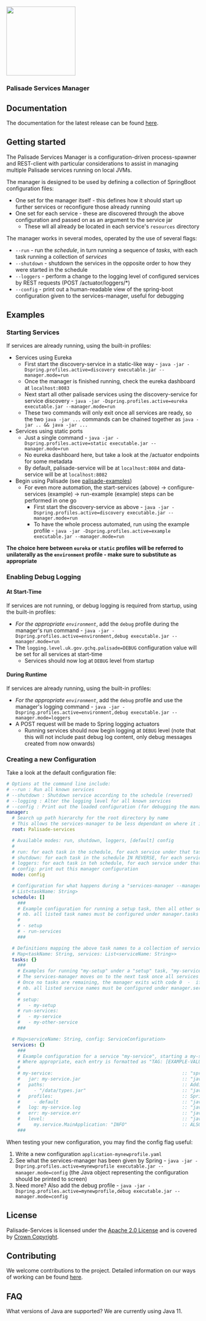 <!---
Copyright 2020 Crown Copyright

Licensed under the Apache License, Version 2.0 (the "License");
you may not use this file except in compliance with the License.
You may obtain a copy of the License at

  http://www.apache.org/licenses/LICENSE-2.0

Unless required by applicable law or agreed to in writing, software
distributed under the License is distributed on an "AS IS" BASIS,
WITHOUT WARRANTIES OR CONDITIONS OF ANY KIND, either express or implied.
See the License for the specific language governing permissions and
limitations under the License.
--->

<!---
The contents of this file are under substitution in the build process - maven's `process-resources` stage will substitute executable(dot)jar for this: executable.jar
The source for this file can be found at `services-manager/src/resources/doc/README-TEMPLATE.md`
--->

# <img src="../logos/logo.svg" width="180">

### Palisade Services Manager



## Documentation

The documentation for the latest release can be found [here](https://gchq.github.io/Palisade).



## Getting started

The Palisade Services Manager is a configuration-driven process-spawner and REST-client with particular considerations to assist in managing multiple Palisade services running on local JVMs.

The manager is designed to be used by defining a collection of SpringBoot configuration files:
 * One set for the manager itself - this defines how it should start up further services or reconfigure those already running
 * One set for each service - these are discovered through the above configuration and passed on as an argument to the service jar
    * These wll all already be located in each service's `resources` directory
 
 The manager works in several modes, operated by the use of several flags:
 * `--run` - run the *schedule*, in turn running a sequence of *tasks*, with each task running a collection of *services*
 * `--shutdown` - shutdown the services in the opposite order to how they were started in the schedule
 * `--loggers` - perform a change to the logging level of configured services by REST requests (POST /actuator/loggers/*)
 * `--config` - print out a human-readable view of the spring-boot configuration given to the services-manager, useful for debugging
 
 
 
## Examples

### Starting Services
If services are already running, using the built-in profiles:  
 * Services using Eureka 
   * First start the discovery-service in a static-like way - `java -jar -Dspring.profiles.active=discovery executable.jar --manager.mode=run` 
   * Once the manager is finished running, check the eureka dashboard at `localhost:8083` 
   * Next start all other palisade services using the discovery-service for service discovery - `java -jar -Dspring.profiles.active=eureka executable.jar --manager.mode=run` 
   * These two commands will only exit once all services are ready, so the two `java -jar ...` commands can be chained together as `java -jar .. && java -jar ...`
 * Services using static ports
   * Just a single command - `java -jar -Dspring.profiles.active=static executable.jar --manager.mode=run` 
   * No eureka dashboard here, but take a look at the /actuator endpoints for some metadata 
   * By default, palisade-service will be at `localhost:8084` and data-service will be at `localhost:8082` 
 * Begin using Palisade (see [palisade-examples](https://github.com/gchq/Palisade-examples)) 
   * For even more automation, the start-services (above) -> configure-services (example) -> run-example (example) steps can be performed in one go 
     * First start the discovery-service as above - `java -jar -Dspring.profiles.active=discovery executable.jar --manager.mode=run` 
     * To have the whole process automated, run using the example profile - `java -jar -Dspring.profiles.active=example executable.jar --manager.mode=run`

**The choice here between `eureka` or `static` profiles will be referred to unilaterally as the `environment` profile - make sure to substitute as appropriate**  



### Enabling Debug Logging

#### At Start-Time
If services are not running, or debug logging is required from startup, using the built-in profiles:  
 * *For the appropriate `environment`*, add the `debug` profile during the manager's run command - `java -jar -Dspring.profiles.active=environment,debug executable.jar --manager.mode=run` 
 * The `logging.level.uk.gov.gchq.palisade=DEBUG` configuration value will be set for all services at start-time 
   * Services should now log at `DEBUG` level from startup  
 
#### During Runtime
If services are already running, using the built-in profiles:  
 * *For the appropriate `environment`*, add the `debug` profile and use the manager's logging command - `java -jar -Dspring.profiles.active=environment,debug executable.jar --manager.mode=loggers`
 * A POST request will be made to Spring logging actuators 
   * Running services should now begin logging at `DEBUG` level (note that this will not include past debug log content, only debug messages created from now onwards)  



### Creating a new Configuration
Take a look at the default configuration file:
```yaml
# Options at the command line include:
# --run : Run all known services
# --shutdown : Shutdown service according to the schedule (reversed)
# --logging : Alter the logging level for all known services
# --config : Print out the loaded configuration (for debugging the manager)
manager:
  # Search up path hierarchy for the root directory by name
  # This allows the services-manager to be less dependant on where it is located and where it was run from
  root: Palisade-services

  # Available modes: run, shutdown, loggers, [default] config
  #
  # run: for each task in the schedule, for each service under that task, start the jar file and wait until healthy (GET /actuator/health) or exited
  # shutdown: for each task in the schedule IN REVERSE, for each service under that task, shutdown the service (POST /actuator/shutdown)
  # loggers: for each task in teh schedule, for each service under that task, change the logging level of the running service to the configured value (POST /actuator/loggers/*)
  # config: print out this manager configuration
  mode: config

  # Configuration for what happens during a "services-manager --manager.mode=run"
  # List<taskName: String>
  schedule: []
    ###
    # Example configuration for running a setup task, then all other services
    # nb. all listed task names must be configured under manager.tasks
    #
    # - setup
    # - run-services
    ###

  # Definitions mapping the above task names to a collection of services
  # Map<taskName: String, services: List<serviceName: String>>
  tasks: {}
    ###
    # Examples for running "my-setup" under a "setup" task, "my-service" and "my-other-service" in parallel under a "run-services" task
    # The services-manager moves on to the next task once all services for the current task are either running healthily (/actuator/health) or exited with code 0
    # Once no tasks are remaining, the manager exits with code 0  -  if a task errors, the manager exits with that code
    # nb. all listed service names must be configured under manager.services
    #
    # setup:
    #   - my-setup
    # run-services:
    #   - my-service
    #   - my-other-service
    ###

  # Map<serviceName: String, config: ServiceConfiguration>
  services: {}
    ###
    # Example configuration for a service "my-service", starting a my-service.jar with a runtime-loaded /data/types.jar
    # Where appropriate, each entry is formatted as "TAG: [EXAMPLE-VALUE] :: IMPLEMENTATION-DETAIL   - DESCRIPTION"
    #
    # my-service:                                               :: "spring.application.name=${my-service}"   - tag for the service being managed, should match with the service's web.client key (the value will then be resolved later, see eureka vs static)
    #   jar: my-service.jar                                     :: "java -jar ${jar}"   - executable jar file with main entry point
    #   paths:                                                  :: Additional (external) libraries to dynamically load at runtime (e.g. example library)
    #     - "/data/types.jar"                                   :: "java -Dloader.path=${paths[0]},${paths[1]}"
    #   profiles:                                               :: Spring Boot profiles to enable, comma-separated list
    #     - default                                             :: "java -Dspring.profiles.active=${profiles[0]},${profiles[1]}"
    #   log: my-service.log                                     :: "java [args] > ${log}"   - logging output filepath, singleton filepath
    #   err: my-service.err                                     :: "java [args] 2> ${err}"   - error output filepath, singleton filepath
    #   level:                                                  :: "java -Dlogging.level.${level.key}=${level.value}"   - same format as spring's standard logging changes, classpath-loglevel map
    #     my.service.MainApplication: "INFO"                    :: ALSO http POST address /actuator/loggers/${key}, body "configuredLevel=${value}"   - classpath to change and logging level to change to
    ###
```
When testing your new configuration, you may find the config flag useful:
 1. Write a new configuration `application-mynewprofile.yaml`
 1. See what the services-manager has been given by Spring - `java -jar -Dspring.profiles.active=mynewprofile executable.jar --manager.mode=config` (the Java object representing the configuration should be printed to screen)  
 1. Need more? Also add the debug profile - `java -jar -Dspring.profiles.active=mynewprofile,debug executable.jar --manager.mode=config`  
 
 

## License

Palisade-Services is licensed under the [Apache 2.0 License](https://www.apache.org/licenses/LICENSE-2.0) and is covered by [Crown Copyright](https://www.nationalarchives.gov.uk/information-management/re-using-public-sector-information/copyright-and-re-use/crown-copyright/).



## Contributing

We welcome contributions to the project. Detailed information on our ways of working can be found [here](https://gchq.github.io/Palisade/doc/other/ways_of_working.html).



## FAQ

What versions of Java are supported? We are currently using Java 11.
